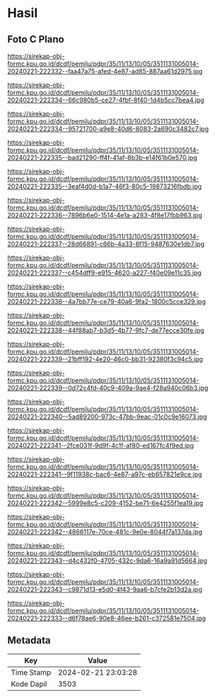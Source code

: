 # Hasil

## Foto C Plano

https://sirekap-obj-formc.kpu.go.id/dcdf/pemilu/pdpr/35/11/13/10/05/3511131005014-20240221-222332--faa47a75-afed-4e87-ad85-887aa61d2975.jpg

https://sirekap-obj-formc.kpu.go.id/dcdf/pemilu/pdpr/35/11/13/10/05/3511131005014-20240221-222334--66c980b5-ce27-4fbf-8f40-1d4b5cc7bea4.jpg

https://sirekap-obj-formc.kpu.go.id/dcdf/pemilu/pdpr/35/11/13/10/05/3511131005014-20240221-222334--95721700-a9e8-40d6-8083-2a690c3482c7.jpg

https://sirekap-obj-formc.kpu.go.id/dcdf/pemilu/pdpr/35/11/13/10/05/3511131005014-20240221-222335--bad21290-ff4f-41af-8b3b-e14f61b0e570.jpg

https://sirekap-obj-formc.kpu.go.id/dcdf/pemilu/pdpr/35/11/13/10/05/3511131005014-20240221-222335--3eaf4d0d-b1a7-46f3-80c5-19873216fbdb.jpg

https://sirekap-obj-formc.kpu.go.id/dcdf/pemilu/pdpr/35/11/13/10/05/3511131005014-20240221-222336--7896b6e0-1514-4e1a-a283-4f8e17fbb963.jpg

https://sirekap-obj-formc.kpu.go.id/dcdf/pemilu/pdpr/35/11/13/10/05/3511131005014-20240221-222337--28d66891-c66b-4a33-8f15-9487630e1db7.jpg

https://sirekap-obj-formc.kpu.go.id/dcdf/pemilu/pdpr/35/11/13/10/05/3511131005014-20240221-222337--c454dff9-e915-4620-a227-f40e09e11c35.jpg

https://sirekap-obj-formc.kpu.go.id/dcdf/pemilu/pdpr/35/11/13/10/05/3511131005014-20240221-222338--4a7bb77e-ce79-40a6-9fa2-1800c5cce329.jpg

https://sirekap-obj-formc.kpu.go.id/dcdf/pemilu/pdpr/35/11/13/10/05/3511131005014-20240221-222338--44f88ab7-b3d5-4b77-9fc7-de77ecce30fe.jpg

https://sirekap-obj-formc.kpu.go.id/dcdf/pemilu/pdpr/35/11/13/10/05/3511131005014-20240221-222339--21bff192-4e20-46c0-bb31-92380f3c94c5.jpg

https://sirekap-obj-formc.kpu.go.id/dcdf/pemilu/pdpr/35/11/13/10/05/3511131005014-20240221-222339--0d72c4fd-40c9-409a-9ae4-f28a940c06b3.jpg

https://sirekap-obj-formc.kpu.go.id/dcdf/pemilu/pdpr/35/11/13/10/05/3511131005014-20240221-222340--5ad89200-973c-47bb-9eac-01c0c9e16073.jpg

https://sirekap-obj-formc.kpu.go.id/dcdf/pemilu/pdpr/35/11/13/10/05/3511131005014-20240221-222341--2fce031f-9d9f-4c1f-af80-ed167fc4f9ed.jpg

https://sirekap-obj-formc.kpu.go.id/dcdf/pemilu/pdpr/35/11/13/10/05/3511131005014-20240221-222341--9f11938c-bac6-4e87-a97c-eb657821e9ce.jpg

https://sirekap-obj-formc.kpu.go.id/dcdf/pemilu/pdpr/35/11/13/10/05/3511131005014-20240221-222342--5999e8c5-c209-4152-be71-6e4255f1ea19.jpg

https://sirekap-obj-formc.kpu.go.id/dcdf/pemilu/pdpr/35/11/13/10/05/3511131005014-20240221-222342--4866117e-70ce-481c-9e0e-8044f7a137da.jpg

https://sirekap-obj-formc.kpu.go.id/dcdf/pemilu/pdpr/35/11/13/10/05/3511131005014-20240221-222343--d4c432f0-4705-432c-9da6-16a9a91d5664.jpg

https://sirekap-obj-formc.kpu.go.id/dcdf/pemilu/pdpr/35/11/13/10/05/3511131005014-20240221-222343--c9871d13-e5d0-4f43-9aa6-b7cfe2b13d2a.jpg

https://sirekap-obj-formc.kpu.go.id/dcdf/pemilu/pdpr/35/11/13/10/05/3511131005014-20240221-222333--d6f78ae6-90e8-46ee-b261-c372581e7504.jpg


## Metadata

| Key        | Value               |
| ---------- | ------------------- |
| Time Stamp | 2024-02-21 23:03:28 |
| Kode Dapil | 3503                |



